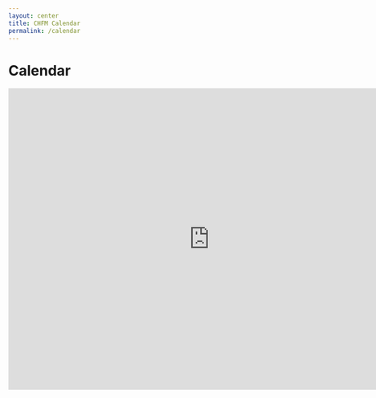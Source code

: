 ```yaml
---
layout: center
title: CHFM Calendar
permalink: /calendar
---
```


# Calendar

<iframe src="https://calendar.google.com/calendar/embed?showTitle=0&amp;height=600&amp;wkst=1&amp;bgcolor=%231F2022&amp;src=chapelhillfriends%40gmail.com&amp;color=%23FFFFFF&amp;ctz=America%2FNew_York" style="border-width:0" width="800" height="600" frameborder="0" scrolling="no"></iframe>